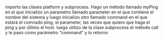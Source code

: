 importo las clases platform y subprocess.
Hago un método llamado myPing en el que inicializo un parametro llamado parameter en el que contiene el nombre del sistema y luego inicializo otro llamado command en el que estará el comnado ping, el parameter, las veces que quiero que haga el ping y por último el host.
luego utilizo de la clase subprocess el método call y le paso como parámetro "command" y lo retorno